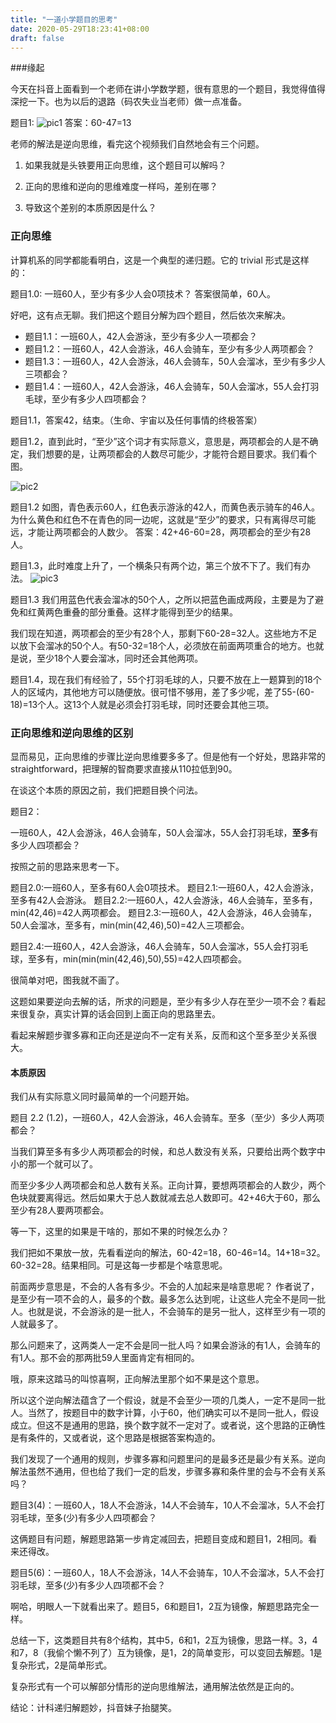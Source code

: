 ```yaml
---
title: "一道小学题目的思考"
date: 2020-05-29T18:23:41+08:00
draft: false
---
```


###缘起

今天在抖音上面看到一个老师在讲小学数学题，很有意思的一个题目，我觉得值得深挖一下。也为以后的退路（码农失业当老师）做一点准备。

题目1:
![pic1](https://dev.ug/static.blog.dilfish.icu/pre.liminary.1.jpeg)
答案：60-47=13

老师的解法是逆向思维，看完这个视频我们自然地会有三个问题。

1. 如果我就是头铁要用正向思维，这个题目可以解吗？

2. 正向的思维和逆向的思维难度一样吗，差别在哪？

3. 导致这个差别的本质原因是什么？

### 正向思维

计算机系的同学都能看明白，这是一个典型的递归题。它的 trivial 形式是这样的：

题目1.0: 一班60人，至少有多少人会0项技术？
答案很简单，60人。

好吧，这有点无聊。我们把这个题目分解为四个题目，然后依次来解决。

- 题目1.1：一班60人，42人会游泳，至少有多少人一项都会？
- 题目1.2：一班60人，42人会游泳，46人会骑车，至少有多少人两项都会？
- 题目1.3：一班60人，42人会游泳，46人会骑车，50人会溜冰，至少有多少人三项都会？
- 题目1.4：一班60人，42人会游泳，46人会骑车，50人会溜冰，55人会打羽毛球，至少有多少人四项都会？

题目1.1，答案42，结束。（生命、宇宙以及任何事情的终极答案）

题目1.2，直到此时，“至少”这个词才有实际意义，意思是，两项都会的人是不确定，我们想要的是，让两项都会的人数尽可能少，才能符合题目要求。我们看个图。

![pic2](https://dev.ug/static.blog.dilfish.icu/pre.liminary.2.jpeg)

题目1.2
如图，青色表示60人，红色表示游泳的42人，而黄色表示骑车的46人。为什么黄色和红色不在青色的同一边呢，这就是“至少”的要求，只有离得尽可能远，才能让两项都会的人数少。
答案：42+46-60=28，两项都会的至少有28人。

题目1.3，此时难度上升了，一个横条只有两个边，第三个放不下了。我们有办法。
![pic3](https://dev.ug/static.blog.dilfish.icu/pre.liminary.3.jpeg)

题目1.3
我们用蓝色代表会溜冰的50个人，之所以把蓝色画成两段，主要是为了避免和红黄两色重叠的部分重叠。这样才能得到至少的结果。

我们现在知道，两项都会的至少有28个人，那剩下60-28=32人。这些地方不足以放下会溜冰的50个人。有50-32=18个人，必须放在前面两项重合的地方。也就是说，至少18个人要会溜冰，同时还会其他两项。

题目1.4，现在我们有经验了，55个打羽毛球的人，只要不放在上一题算到的18个人的区域内，其他地方可以随便放。很可惜不够用，差了多少呢，差了55-(60-18)=13个人。这13个人就是必须会打羽毛球，同时还要会其他三项。

### 正向思维和逆向思维的区别

显而易见，正向思维的步骤比逆向思维要多多了。但是他有一个好处，思路非常的 straightforward，把理解的智商要求直接从110拉低到90。

在谈这个本质的原因之前，我们把题目换个问法。

题目2：

一班60人，42人会游泳，46人会骑车，50人会溜冰，55人会打羽毛球，**至多**有多少人四项都会？

按照之前的思路来思考一下。

题目2.0:一班60人，至多有60人会0项技术。
题目2.1:一班60人，42人会游泳，至多有42人会游泳。
题目2.2:一班60人，42人会游泳，46人会骑车，至多有，min(42,46)=42人两项都会。
题目2.3:一班60人，42人会游泳，46人会骑车，50人会溜冰，至多有，min(min(42,46),50)=42人三项都会。

题目2.4:一班60人，42人会游泳，46人会骑车，50人会溜冰，55人会打羽毛球，至多有，min(min(min(42,46),50),55)=42人四项都会。

很简单对吧，图我就不画了。

这题如果要逆向去解的话，所求的问题是，至少有多少人存在至少一项不会？看起来很复杂，真实计算的话会回到上面正向的思路里去。

看起来解题步骤多寡和正向还是逆向不一定有关系，反而和这个至多至少关系很大。

#### 本质原因

我们从有实际意义同时最简单的一个问题开始。

题目 2.2 (1.2)，一班60人，42人会游泳，46人会骑车。至多（至少）多少人两项都会？

当我们算至多有多少人两项都会的时候，和总人数没有关系，只要给出两个数字中小的那一个就可以了。

而至少多少人两项都会和总人数有关系。正向计算，要想两项都会的人数少，两个色块就要离得远。然后如果大于总人数就减去总人数即可。42+46大于60，那么至少有28人要两项都会。

等一下，这里的如果是干啥的，那如不果的时候怎么办？

我们把如不果放一放，先看看逆向的解法，60-42=18，60-46=14。14+18=32。60-32=28。结果相同。可是这每一步都是个啥意思呢。

前面两步意思是，不会的人各有多少。不会的人加起来是啥意思呢？ 作者说了，是至少有一项不会的人，最多的个数。最多怎么达到呢，让这些人完全不是同一批人。也就是说，不会游泳的是一批人，不会骑车的是另一批人，这样至少有一项的人就最多了。

那么问题来了，这两类人一定不会是同一批人吗？如果会游泳的有1人，会骑车的有1人。那不会的那两批59人里面肯定有相同的。

哦，原来这踏马的叫惊喜啊，正向解法里那个如不果是这个意思。

所以这个逆向解法蕴含了一个假设，就是不会至少一项的几类人，一定不是同一批人。当然了，按题目中的数字计算，小于60，他们确实可以不是同一批人，假设成立。但这不是通用的思路，换个数字就不一定对了。或者说，这个思路的正确性是有条件的，又或者说，这个思路是根据答案构造的。

我们发现了一个通用的规则，步骤多寡和问题里问的是最多还是最少有关系。逆向解法虽然不通用，但也给了我们一定的启发，步骤多寡和条件里的会与不会有关系吗？

题目3(4)：一班60人，18人不会游泳，14人不会骑车，10人不会溜冰，5人不会打羽毛球，至多(少)有多少人四项都会？

这俩题目有问题，解题思路第一步肯定减回去，把题目变成和题目1，2相同。看来还得改。

题目5(6)：一班60人，18人不会游泳，14人不会骑车，10人不会溜冰，5人不会打羽毛球，至多(少)有多少人四项都不会？

啊哈，明眼人一下就看出来了。题目5，6和题目1，2互为镜像，解题思路完全一样。

总结一下，这类题目共有8个结构，其中5，6和1，2互为镜像，思路一样。3，4和7，8（我偷个懒不列了）互为镜像，是1，2的简单变形，可以变回去解题。1是复杂形式，2是简单形式。

复杂形式有一个可以解部分情形的逆向思维解法，通用解法依然是正向的。

结论：计科递归解题妙，抖音妹子抬腿笑。
